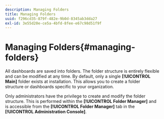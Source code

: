 ```yaml
---
description: Managing Folders
title: Managing Folders
uuid: f296cd35-879f-482e-9b0d-8345ab3dda27
exl-id: 3e55d20e-ce5a-4bfd-8fee-e67c98d51f9f
---
```

# Managing Folders{#managing-folders}

All dashboards are saved into folders. The folder structure is entirely flexible and can be modified at any time. By default, only a single **[!UICONTROL Main]** folder exists at installation. This allows you to create a folder structure or dashboards specific to your organization.

Only administrators have the privilege to create and modify the folder structure. This is performed within the **[!UICONTROL Folder Manager]** and is accessible from the **[!UICONTROL Folder Manager]** tab in the **[!UICONTROL Administration Console]**.
